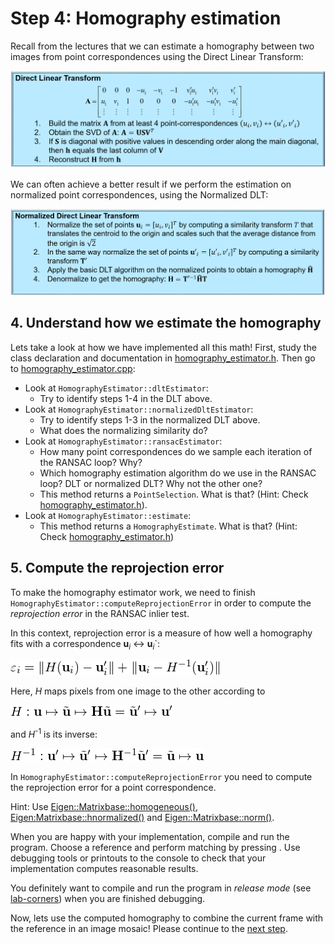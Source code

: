 # Step 4: Homography estimation
Recall from the lectures that we can estimate a homography between two images from point correspondences using the Direct Linear Transform:

![Homography estimation with DLT](img/dlt-overview.png)

We can often achieve a better result if we perform the estimation on normalized point correspondences, using the Normalized DLT:

![Homography estimation with Normalized DLT](img/norm-dlt-overview.png)

## 4. Understand how we estimate the homography
Lets take a look at how we have implemented all this math! 
First, study the class declaration and documentation in [homography_estimator.h](../homography_estimator.h). 
Then go to [homography_estimator.cpp](../homography_estimator.cpp):

- Look at `HomographyEstimator::dltEstimator`:
  - Try to identify steps 1-4 in the DLT above.
- Look at `HomographyEstimator::normalizedDltEstimator`:
  - Try to identify steps 1-3 in the normalized DLT above.
  - What does the normalizing similarity do?
- Look at `HomographyEstimator::ransacEstimator`:
  - How many point correspondences do we sample each iteration of the RANSAC loop? Why?
  - Which homography estimation algorithm do we use in the RANSAC loop? DLT or normalized DLT? Why not the other one?
  - This method returns a `PointSelection`. What is that? (Hint: Check [homography_estimator.h](../homography_estimator.h)).
- Look at `HomographyEstimator::estimate`:
  - This method returns a `HomographyEstimate`. What is that? (Hint: Check [homography_estimator.h](../homography_estimator.h))


## 5. Compute the reprojection error
To make the homography estimator work, we need to finish `HomographyEstimator::computeReprojectionError` in order to compute the *reprojection error* in the RANSAC inlier test.

In this context, reprojection error is a measure of how well a homography fits with a correspondence **u**<sub>*i*</sub> &leftrightarrow; **u**<sub>*i*</sub>`:

![\varepsilon_i = \lVert H(\mathbf{u}_i)-\mathbf{u}_i' \rVert  + \lVert \mathbf{u}_i - H^{-1}(\mathbf{u}'_i) \rVert](img/math_reprojection.png)

Here, *H* maps pixels from one image to the other according to

![H:\mathbf{u} \mapsto \tilde{\mathbf{u}} \mapsto \mathbf{H}\tilde{\mathbf{u}} = \tilde{\mathbf{u}}' \mapsto  \mathbf{u}'](img/math_mapping.png)

and *H*<sup>-1</sup> is its inverse:

![H^{-1}:\mathbf{u}' \mapsto \tilde{\mathbf{u}}' \mapsto \mathbf{H}^{-1}\tilde{\mathbf{u}}' = \tilde{\mathbf{u}} \mapsto  \mathbf{u}](img/math_inverse_mapping.png)

In `HomographyEstimator::computeReprojectionError` you need to compute the reprojection error for a point correspondence. 

Hint: Use [Eigen::Matrixbase::homogeneous()](https://eigen.tuxfamily.org/dox/group__Geometry__Module.html#gaf3229c2d3669e983075ab91f7f480cb1), 
[Eigen:Matrixbase::hnormalized()](https://eigen.tuxfamily.org/dox/group__Geometry__Module.html#gadc0e3dd3510cb5a6e70aca9aab1cbf19) 
and [Eigen::Matrixbase::norm()](https://eigen.tuxfamily.org/dox/classEigen_1_1MatrixBase.html#a196c4ec3c8ffdf5bda45d0f617154975).

When you are happy with your implementation, compile and run the program. 
Choose a reference and perform matching by pressing *<space>*. 
Use debugging tools or printouts to the console to check that your implementation computes reasonable results.

You definitely want to compile and run the program in *release mode* (see [lab-corners](https://github.com/tek5030/lab-corners/blob/master/lab-guide/3-detect-circles-from-corners-with-ransac.md#compile-and-run-with-build-type-release)) when you are finished debugging.

Now, lets use the computed homography to combine the current frame with the reference in an image mosaic!
Please continue to the [next step](5-creating-an-image-mosaic.md).
